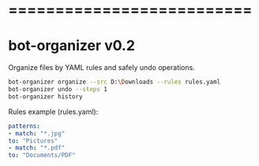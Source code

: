 # ==========================
# bot-organizer v0.2


Organize files by YAML rules and safely undo operations.


```bash
bot-organizer organize --src D:\Downloads --rules rules.yaml
bot-organizer undo --steps 1
bot-organizer history
```


Rules example (rules.yaml):


```yaml
patterns:
- match: "*.jpg"
to: "Pictures"
- match: "*.pdf"
to: "Documents/PDF"
```

